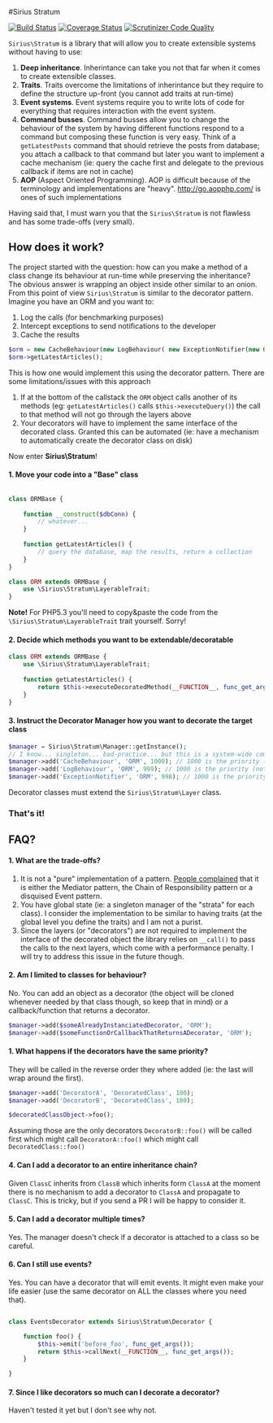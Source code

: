 #Sirius Stratum

[![Build Status](https://travis-ci.org/siriusphp/stratum.svg)](https://travis-ci.org/siriusphp/stratum)
[![Coverage Status](https://coveralls.io/repos/siriusphp/stratum/badge.png)](https://coveralls.io/r/siriusphp/stratum)
[![Scrutinizer Code Quality](https://scrutinizer-ci.com/g/siriusphp/stratum/badges/quality-score.png?b=master)](https://scrutinizer-ci.com/g/siriusphp/stratum/?branch=master)

`Sirius\Stratum` is a library that will allow you to create extensible systems without having to use:

1. **Deep inheritance**. Inherintance can take you not that far when it comes to create extensible classes.
2. **Traits**. Traits overcome the limitations of inherintance but they require to define the structure up-front (you cannot add traits at run-time)
3. **Event systems**. Event systems require you to write lots of code for everything that requires interaction with the event system.
4. **Command busses**. Command busses allow you to change the behaviour of the system by having different functions respond to a command but composing these function is very easy. Think of a `getLatestPosts` command  that should retrieve the posts from database; you attach a callback to that command but later you want to implement a cache mechanism (ie: query the cache first and delegate to the previous callback if items are not in cache)
5. **AOP** (Aspect Oriented Programming). AOP is difficult because of the terminology and implementations are "heavy". http://go.aopphp.com/ is ones of such implementations

Having said that, I must warn you that the `Sirius\Stratum` is not flawless and has some trade-offs (very small).

## How does it work?

The project started with the question: how can you make a method of a class change its behaviour at run-time while preserving the inheritance? 
The obvious answer is wrapping an object inside other similar to an onion. From this point of view `Sirius\Stratum` is similar to the decorator pattern.
Imagine you have an ORM and you want to:

1. Log the calls (for benchmarking purposes)
2. Intercept exceptions to send notifications to the developer
3. Cache the results

```php
$orm = new CacheBehaviour(new LogBehaviour( new ExceptionNotifier(new ORM($dbConn))));
$orm->getLatestArticles(); 
```

This is how one would implement this using the decorator pattern. There are some limitations/issues with this approach

1. If at the bottom of the callstack the `ORM` object calls another of its methods (eg: `getLatestArticles()` calls `$this->executeQuery()`) the call to that method will not go through the layers above
2. Your decorators will have to implement the same interface of the decorated class. Granted this can be automated (ie: have a mechanism to automatically create the decorator class on disk)

Now enter **Sirius\Stratum**!

#### 1. Move your code into a "Base" class

```php

class ORMBase {
	
	function __construct($dbConn) {
		// whatever...
	}
	
	function getLatestArticles() {
		// query the database, map the results, return a collection
	}
}

class ORM extends ORMBase {
	use \Sirius\Stratum\LayerableTrait;
}
```

**Note!** For PHP5.3 you'll need to copy&paste the code from the `\Sirius\Stratum\LayerableTrait` trait yourself. Sorry!

#### 2. Decide which methods you want to be extendable/decoratable

```php
class ORM extends ORMBase {
	use \Sirius\Stratum\LayerableTrait;
	
	function getLatestArticles() {
		return $this->executeDecoratedMethod(__FUNCTION__, func_get_args());
	}
}
```

#### 3. Instruct the Decorator Manager how you want to decorate the target class

```php
$manager = Sirius\Stratum\Manager::getInstance();
// I know... singleton... bad-practice... but this is a system-wide component and I think it's acceptable 
$manager->add('CacheBehaviour', 'ORM', 1000); // 1000 is the priority (not mandatory though)
$manager->add('LogBehaviour', 'ORM', 999); // 1000 is the priority (not mandatory though)
$manager->add('ExceptionNotifier', 'ORM', 998); // 1000 is the priority (not mandatory though)
```

Decorator classes must extend the `Sirius\Stratum\Layer` class.

### That's it!


## FAQ?

#### 1. What are the trade-offs?

1. It is not a "pure" implementation of a pattern. [People complained](http://www.reddit.com/r/PHP/comments/2pke2j/aop_without_aop/) that it is either the Mediator pattern, the Chain of Responsibility pattern or a disquised Event pattern.
2. You have global state (ie: a singleton manager of the "strata" for each class). I consider the implementation to be similar to having traits (at the global level you define the traits) and I am not a purist.
3. Since the layers (or "decorators") are not required to implement the interface of the decorated object the library relies on `__call()` to pass the calls to the next layers, which come with a performance penalty. I will try to address this issue in the future though.

#### 2. Am I limited to classes for behaviour?

No. You can add an object as a decorator (the object will be cloned whenever needed by that class though, so keep that in mind) or a callback/function that returns a decorator.

```php
$manager->add($someAlreadyInstanciatedDecorator, 'ORM');
$manager->add($someFunctionOrCallbackThatReturnsADecorator, 'ORM');
```

#### 1. What happens if the decorators have the same priority?

They will be called in the reverse order they where added (ie: the last will wrap around the first).

```php
$manager->add('DecoratorA', 'DecoratedClass', 100);
$manager->add('DecoratorB', 'DecoratedClass', 100);

$decoratedClassObject->foo();
```

Assuming those are the only decorators `DecoratorB::foo()` will be called first which might call `DecoratorA::foo()` which might call `DecoratedClass::foo()`

#### 4. Can I add a decorator to an entire inheritance chain?

Given `ClassC` inherits from `ClassB` which inherits form `ClassA` at the moment there is no mechanism to add a decorator to `ClassA` and propagate to `ClassC`. This is tricky, but if you send a PR I will be happy to consider it.

#### 5. Can I add a decorator multiple times?

Yes. The manager doesn't check if a decorator is attached to a class so be careful.

#### 6. Can I still use events?

Yes. You can have a decorator that will emit events. It might even make your life easier (use the same decorator on ALL the classes where you need that).

```php

class EventsDecorator extends Sirius\Stratum\Decorator {

	function foo() {
		$this->emit('before_foo', func_get_args());
		return $this->callNext(__FUNCTION__, func_get_args());
	}

}
```

#### 7. Since I like decorators so much can I decorate a decorator?

Haven't tested it yet but I don't see why not. 
